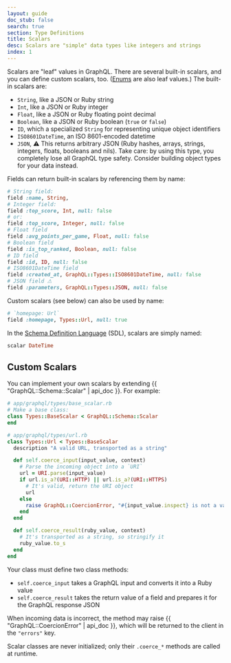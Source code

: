 ```yaml
---
layout: guide
doc_stub: false
search: true
section: Type Definitions
title: Scalars
desc: Scalars are "simple" data types like integers and strings
index: 1
---
```


Scalars are "leaf" values in GraphQL. There are several built-in scalars, and you can define custom scalars, too. ([Enums](/type_definitions/enums) are also leaf values.) The built-in scalars are:

- `String`, like a JSON or Ruby string
- `Int`, like a JSON or Ruby integer
- `Float`, like a JSON or Ruby floating point decimal
- `Boolean`, like a JSON or Ruby boolean (`true` or `false`)
- `ID`, which a specialized `String` for representing unique object identifiers
- `ISO8601DateTime`, an ISO 8601-encoded datetime
- `JSON`, ⚠ This returns arbitrary JSON (Ruby hashes, arrays, strings, integers, floats, booleans and nils). Take care: by using this type, you completely lose all GraphQL type safety. Consider building object types for your data instead.

Fields can return built-in scalars by referencing them by name:

```ruby
# String field:
field :name, String,
# Integer field:
field :top_score, Int, null: false
# or:
field :top_score, Integer, null: false
# Float field
field :avg_points_per_game, Float, null: false
# Boolean field
field :is_top_ranked, Boolean, null: false
# ID field
field :id, ID, null: false
# ISO8601DateTime field
field :created_at, GraphQL::Types::ISO8601DateTime, null: false
# JSON field ⚠
field :parameters, GraphQL::Types::JSON, null: false
```

Custom scalars (see below) can also be used by name:

```ruby
# `homepage: Url`
field :homepage, Types::Url, null: true
```

In the [Schema Definition Language](https://graphql.org/learn/schema/#type-language) (SDL), scalars are simply named:

```ruby
scalar DateTime
```

## Custom Scalars

You can implement your own scalars by extending {{ "GraphQL::Schema::Scalar" | api_doc }}. For example:

```ruby
# app/graphql/types/base_scalar.rb
# Make a base class:
class Types::BaseScalar < GraphQL::Schema::Scalar
end

# app/graphql/types/url.rb
class Types::Url < Types::BaseScalar
  description "A valid URL, transported as a string"

  def self.coerce_input(input_value, context)
    # Parse the incoming object into a `URI`
    url = URI.parse(input_value)
    if url.is_a?(URI::HTTP) || url.is_a?(URI::HTTPS)
      # It's valid, return the URI object
      url
    else
      raise GraphQL::CoercionError, "#{input_value.inspect} is not a valid URL"
    end
  end

  def self.coerce_result(ruby_value, context)
    # It's transported as a string, so stringify it
    ruby_value.to_s
  end
end
```

Your class must define two class methods:

- `self.coerce_input` takes a GraphQL input and converts it into a Ruby value
- `self.coerce_result` takes the return value of a field and prepares it for the GraphQL response JSON

When incoming data is incorrect, the method may raise {{ "GraphQL::CoercionError" | api_doc }}, which will be returned to the client in the `"errors"` key.


Scalar classes are never initialized; only their `.coerce_*` methods are called at runtime.

